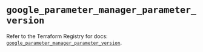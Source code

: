 # `google_parameter_manager_parameter_version`

Refer to the Terraform Registry for docs: [`google_parameter_manager_parameter_version`](https://registry.terraform.io/providers/hashicorp/google-beta/6.41.0/docs/resources/google_parameter_manager_parameter_version).
